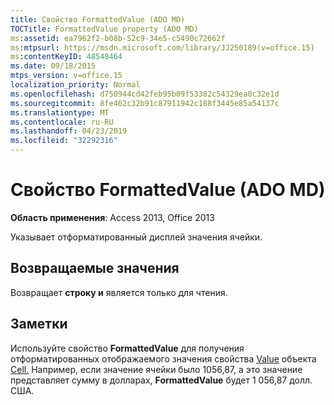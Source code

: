 ```yaml
---
title: Свойство FormattedValue (ADO MD)
TOCTitle: FormattedValue property (ADO MD)
ms:assetid: ea7962f2-b08b-52c9-34e5-c5490c72662f
ms:mtpsurl: https://msdn.microsoft.com/library/JJ250189(v=office.15)
ms:contentKeyID: 48548464
ms.date: 09/18/2015
mtps_version: v=office.15
localization_priority: Normal
ms.openlocfilehash: d750944cd42feb95b09f53382c54329ea0c32e1d
ms.sourcegitcommit: 8fe462c32b91c87911942c188f3445e85a54137c
ms.translationtype: MT
ms.contentlocale: ru-RU
ms.lasthandoff: 04/23/2019
ms.locfileid: "32292316"
---
```

# <a name="formattedvalue-property-ado-md"></a>Свойство FormattedValue (ADO MD)


**Область применения**: Access 2013, Office 2013

Указывает отформатированный дисплей значения ячейки.

## <a name="return-values"></a>Возвращаемые значения

Возвращает **строку и** является только для чтения.

## <a name="remarks"></a>Заметки

Используйте свойство **FormattedValue** для получения отформатированных отображаемого значения свойства [Value](value-property-ado-md.md) объекта [Cell.](cell-object-ado-md.md) Например, если значение ячейки было 1056,87, а это значение представляет сумму в долларах, **FormattedValue** будет 1 056,87 долл. США.

